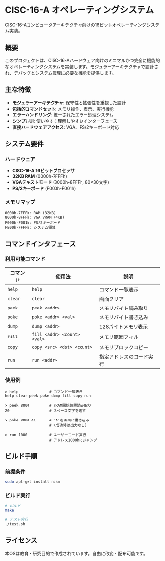 # CISC-16-A オペレーティングシステム

CISC-16-Aコンピュータアーキテクチャ向けの16ビットオペレーティングシステム実装。

## 概要

このプロジェクトは、CISC-16-Aハードウェア向けのミニマルかつ完全に機能的なオペレーティングシステムを実装します。モジュラーアーキテクチャで設計され、デバッグとシステム管理に必要な機能を提供します。

## 主な特徴

- **モジュラーアーキテクチャ**: 保守性と拡張性を重視した設計
- **包括的コマンドセット**: メモリ操作、表示、実行機能
- **エラーハンドリング**: 統一されたエラー処理システム
- **シンプルUI**: 使いやすく理解しやすいインターフェース
- **直接ハードウェアアクセス**: VGA、PS/2キーボード対応

## システム要件

### ハードウェア
- **CISC-16-A 16ビットプロセッサ**
- **32KB RAM** (0000h-7FFFh)
- **VGAテキストモード** (8000h-8FFFh, 80×30文字)
- **PS/2キーボード** (F000h-F001h)

### メモリマップ
```
0000h-7FFFh: RAM (32KB)
8000h-8FFFh: VGA VRAM (4KB)
F000h-F001h: PS/2キーボード
FE00h-FFFFh: システム領域
```

## コマンドインタフェース

### 利用可能コマンド
| コマンド | 使用法 | 説明 |
|---------|-------|-----|
| `help` | `help` | コマンド一覧表示 |
| `clear` | `clear` | 画面クリア |
| `peek` | `peek <addr>` | メモリバイト読み取り |
| `poke` | `poke <addr> <val>` | メモリバイト書き込み |
| `dump` | `dump <addr>` | 128バイトメモリ表示 |
| `fill` | `fill <addr> <count> <val>` | メモリ範囲フィル |
| `copy` | `copy <src> <dst> <count>` | メモリブロックコピー |
| `run` | `run <addr>` | 指定アドレスのコード実行 |

### 使用例
```
> help              # コマンド一覧表示
help clear peek poke dump fill copy run

> peek 8000         # VRAM開始位置読み取り
20                  # スペース文字を返す

> poke 8000 41      # 'A'を画面に書き込み
                    # (成功時は出力なし)

> run 1000          # ユーザーコード実行
                    # アドレス1000hにジャンプ
```

## ビルド手順

### 前提条件
```bash
sudo apt-get install nasm
```

### ビルド実行
```bash
# ビルド
make

# テスト実行
./test.sh
```

## ライセンス

本OSは教育・研究目的で作成されています。自由に改変・配布可能です。